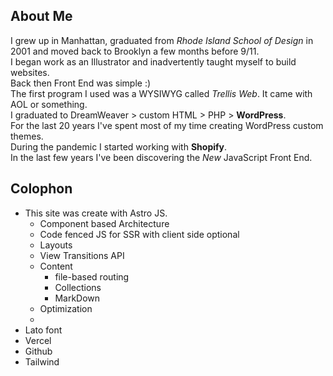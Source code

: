 ## About Me
I grew up in Manhattan, graduated from *Rhode Island School of Design* in 2001 and moved back to Brooklyn a few months before 9/11.  
I began work as an Illustrator and inadvertently taught myself to build websites.  
Back then Front End was simple  :)  
The first program I used was a WYSIWYG called *Trellis Web*.
It came with AOL or something.  
I graduated to DreamWeaver > custom HTML > PHP > **WordPress**.  
For the last 20 years I've spent most of my time creating WordPress custom themes.  
During the pandemic I started working with **Shopify**.  
In the last few years I've been discovering the *New* JavaScript Front End.


## Colophon
- This site was create with Astro JS.
    - Component based Architecture
    - Code fenced JS for SSR with client side optional 
    - Layouts
    - View Transitions API
    - Content
      - file-based routing 
      - Collections 
      - MarkDown
    - Optimization
    - 
- Lato font
- Vercel
- Github
- Tailwind
